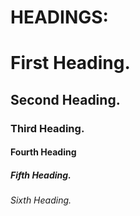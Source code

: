 # HEADINGS:

# First Heading.
## Second Heading.
### Third Heading.
#### Fourth Heading
##### Fifth Heading.
###### Sixth Heading.



